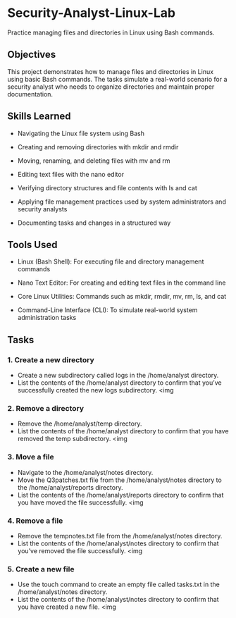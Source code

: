 # Security-Analyst-Linux-Lab
Practice managing files and directories in Linux using Bash commands.

## Objectives
This project demonstrates how to manage files and directories in Linux using basic Bash commands. The tasks simulate a real-world scenario for a security analyst who needs to organize directories and maintain proper documentation.

## Skills Learned
- Navigating the Linux file system using Bash
  
- Creating and removing directories with mkdir and rmdir
  
- Moving, renaming, and deleting files with mv and rm
  
- Editing text files with the nano editor
  
- Verifying directory structures and file contents with ls and cat
  
- Applying file management practices used by system administrators and security analysts
  
- Documenting tasks and changes in a structured way

## Tools Used
- Linux (Bash Shell): For executing file and directory management commands

- Nano Text Editor: For creating and editing text files in the command line

- Core Linux Utilities: Commands such as mkdir, rmdir, mv, rm, ls, and cat

- Command-Line Interface (CLI): To simulate real-world system administration tasks

## Tasks
### 1. Create a new directory
- Create a new subdirectory called logs in the /home/analyst directory.
- List the contents of the /home/analyst directory to confirm that you’ve successfully created the new logs subdirectory.
<img

### 2. Remove a directory
- Remove the /home/analyst/temp directory.
- List the contents of the /home/analyst directory to confirm that you have removed the temp subdirectory.
<img

### 3. Move a file
- Navigate to the /home/analyst/notes directory.
- Move the Q3patches.txt file from the /home/analyst/notes directory to the /home/analyst/reports directory.
- List the contents of the /home/analyst/reports directory to confirm that you have moved the file successfully.
<img

### 4. Remove a file
- Remove the tempnotes.txt file from the /home/analyst/notes directory.
- List the contents of the /home/analyst/notes directory to confirm that you’ve removed the file successfully.
<img

### 5. Create a new file
- Use the touch command to create an empty file called tasks.txt in the /home/analyst/notes directory.
- List the contents of the /home/analyst/notes directory to confirm that you have created a new file.
<img
